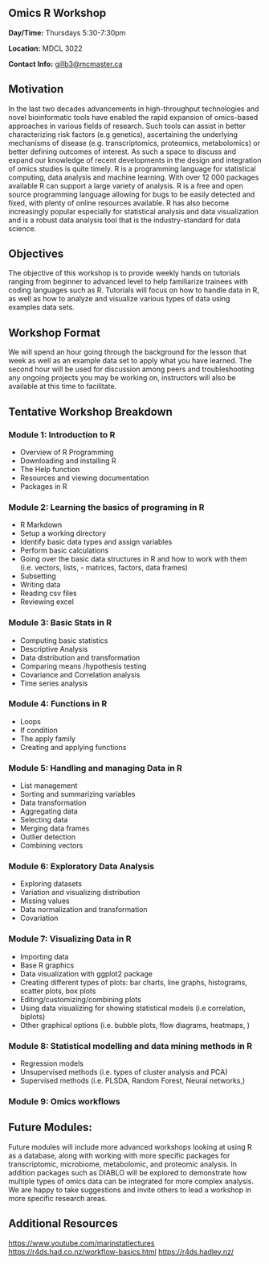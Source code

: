
<!-- README.md is generated from README.Rmd. Please edit that file -->

## Omics R Workshop

**Day/Time:** Thursdays 5:30-7:30pm

**Location:** MDCL 3022

**Contact Info:** [gillb3@mcmaster.ca](gillb3@mcmaster.ca)

## Motivation

In the last two decades advancements in high-throughput technologies and
novel bioinformatic tools have enabled the rapid expansion of
omics-based approaches in various fields of research. Such tools can
assist in better characterizing risk factors (e.g genetics),
ascertaining the underlying mechanisms of disease (e.g. transcriptomics,
proteomics, metabolomics) or better defining outcomes of interest. As
such a space to discuss and expand our knowledge of recent developments
in the design and integration of omics studies is quite timely. R is a
programming language for statistical computing, data analysis and
machine learning. With over 12 000 packages available R can support a
large variety of analysis. R is a free and open source programming
language allowing for bugs to be easily detected and fixed, with plenty
of online resources available. R has also become increasingly popular
especially for statistical analysis and data visualization and is a
robust data analysis tool that is the industry-standard for data
science.

## Objectives

The objective of this workshop is to provide weekly hands on tutorials
ranging from beginner to advanced level to help familiarize trainees
with coding languages such as R. Tutorials will focus on how to handle
data in R, as well as how to analyze and visualize various types of data
using examples data sets.

## Workshop Format

We will spend an hour going through the background for the lesson that
week as well as an example data set to apply what you have learned. The
second hour will be used for discussion among peers and troubleshooting
any ongoing projects you may be working on, instructors will also be
available at this time to facilitate.

## Tentative Workshop Breakdown

### Module 1: Introduction to R

- Overview of R Programming
- Downloading and installing R
- The Help function
- Resources and viewing documentation
- Packages in R

  

### Module 2: Learning the basics of programing in R

- R Markdown
- Setup a working directory
- Identify basic data types and assign variables
- Perform basic calculations
- Going over the basic data structures in R and how to work with them
  (i.e. vectors, lists, - matrices, factors, data frames)
- Subsetting
- Writing data
- Reading csv files
- Reviewing excel

  

### Module 3: Basic Stats in R

- Computing basic statistics
- Descriptive Analysis
- Data distribution and transformation
- Comparing means /hypothesis testing
- Covariance and Correlation analysis
- Time series analysis

  

### Module 4: Functions in R

- Loops
- If condition
- The apply family
- Creating and applying functions

  

### Module 5: Handling and managing Data in R

- List management
- Sorting and summarizing variables
- Data transformation
- Aggregating data
- Selecting data
- Merging data frames
- Outlier detection
- Combining vectors

  

### Module 6: Exploratory Data Analysis

- Exploring datasets
- Variation and visualizing distribution
- Missing values
- Data normalization and transformation
- Covariation

  

### Module 7: Visualizing Data in R

- Importing data
- Base R graphics
- Data visualization with ggplot2 package
- Creating different types of plots: bar charts, line graphs,
  histograms, scatter plots, box plots
- Editing/customizing/combining plots
- Using data visualizing for showing statistical models (i.e
  correlation, biplots)
- Other graphical options (i.e. bubble plots, flow diagrams, heatmaps, )

  

### Module 8: Statistical modelling and data mining methods in R

- Regression models
- Unsupervised methods (i.e. types of cluster analysis and PCA)
- Supervised methods (i.e. PLSDA, Random Forest, Neural networks,)

  

### Module 9: Omics workflows

  

## Future Modules:

Future modules will include more advanced workshops looking at using R
as a database, along with working with more specific packages for
transcriptomic, microbiome, metabolomic, and proteomic analysis. In
addition packages such as DIABLO will be explored to demonstrate how
multiple types of omics data can be integrated for more complex
analysis.  
We are happy to take suggestions and invite others to lead a workshop in
more specific research areas.

## Additional Resources

<https://www.youtube.com/marinstatlectures>
<https://r4ds.had.co.nz/workflow-basics.html> <https://r4ds.hadley.nz/>
